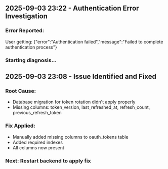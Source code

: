 ## 2025-09-03 23:22 - Authentication Error Investigation

### Error Reported:
User getting: {"error":"Authentication failed","message":"Failed to complete authentication process"}

### Starting diagnosis...

## 2025-09-03 23:08 - Issue Identified and Fixed

### Root Cause:
- Database migration for token rotation didn't apply properly
- Missing columns: token_version, last_refreshed_at, refresh_count, previous_refresh_token

### Fix Applied:
- Manually added missing columns to oauth_tokens table
- Added required indexes
- All columns now present

### Next: Restart backend to apply fix
